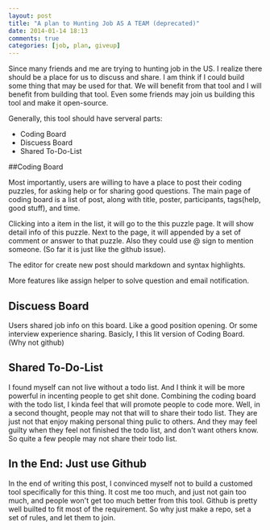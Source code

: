 ```yaml
---
layout: post
title: "A plan to Hunting Job AS A TEAM (deprecated)"
date: 2014-01-14 18:13
comments: true
categories: [job, plan, giveup]
---
```


Since many friends and me are trying to hunting job in the US. I realize there should be a place for us to discuss and share. I am think if I could build some thing that may be used for that. We will benefit from that tool and I will benefit from building that tool. Even some friends may join us building this tool and make it open-source. 

Generally, this tool should have serveral parts: 

- Coding Board
- Discuess Board
- Shared To-Do-List

##Coding Board

Most importantly, users are willing to have a place to post their coding puzzles, for asking help or for sharing good questions. The main page of coding board is a list of post, along with title, poster, participants, tags(help, good stuff), and time. 

Clicking into a item in the list, it will go to the this puzzle page. It will show detail info of this puzzle. Next to the page, it will appended by a set of comment or answer to that puzzle. Also they could use @ sign to mention someone. (So far it is just like the github issue).

The editor for create new post should markdown and syntax highlights.

More features like assign helper to solve question and email notification. 

## Discuess Board

Users shared job info on this board. Like a good position opening. Or some interview experience sharing. Basicly, I this lit version of Coding Board. (Why not github)

## Shared To-Do-List

I found myself can not live without a todo list. And I think it will be more powerful in incenting people to get shit done. Combining the coding board with the todo list, I kinda feel that will promote people to code more. Well, in a second thought, people may not that will to share their todo list. They are just not that enjoy making personal thing pulic to others. And they may feel guilty when they feel not finished the todo list, and don't want others know. So quite a few people may not share their todo list. 

## In the End: Just use Github

In the end of writing this post, I convinced myself not to build a customed tool specifically for this thing. It cost me too much, and just not gain too much, and people won't get too much better from this tool. Github is pretty well builted to fit most of the requirement. So why just make a repo, set a set of rules, and let them to join. 

